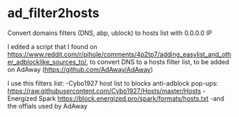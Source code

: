 # ad_filter2hosts
Convert domains filters (DNS, abp, ublock) to hosts list with 0.0.0.0 IP

I edited a script that I found on https://www.reddit.com/r/pihole/comments/4p2tp7/adding_easylist_and_other_adblocklike_sources_to/, to convert DNS to a hosts filter list, to be added on AdAway (https://github.com/AdAway/AdAway)


I use this filters list:
-Cybo1927 host list to blocks anti-adblock pop-ups:
	https://raw.githubusercontent.com/Cybo1927/Hosts/master/Hosts
-Energized Spark
	https://block.energized.pro/spark/formats/hosts.txt
-and the offials used by AdAway
